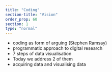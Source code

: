 ```yaml
---
title: "Coding"
section-title: "Vision"
order_prop: 60
section: 1
type: "normal"
---
```


+ coding as form of arguing (Stephen Ramsay)
+ programmatic approach to digital research
+ 7 steps of data visualisation
+ Today we address 2 of them
+ acquiring data and visualising data


